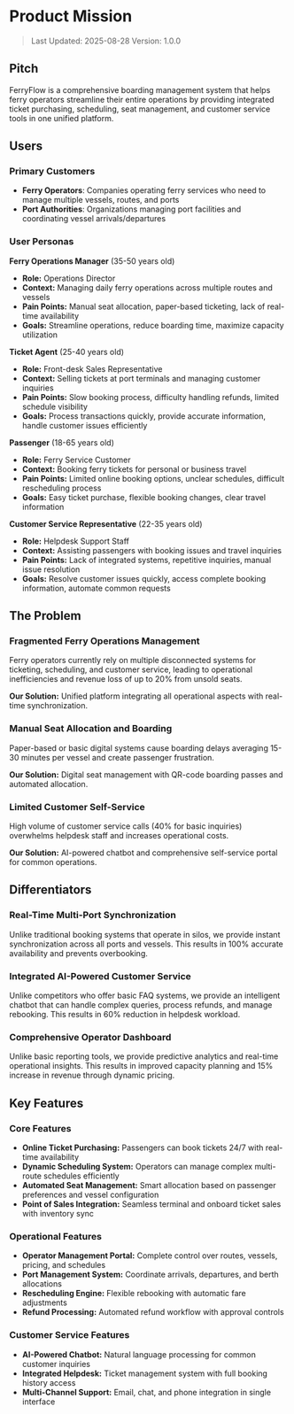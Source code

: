 # Product Mission

> Last Updated: 2025-08-28
> Version: 1.0.0

## Pitch

FerryFlow is a comprehensive boarding management system that helps ferry operators streamline their entire operations by providing integrated ticket purchasing, scheduling, seat management, and customer service tools in one unified platform.

## Users

### Primary Customers

- **Ferry Operators**: Companies operating ferry services who need to manage multiple vessels, routes, and ports
- **Port Authorities**: Organizations managing port facilities and coordinating vessel arrivals/departures

### User Personas

**Ferry Operations Manager** (35-50 years old)
- **Role:** Operations Director
- **Context:** Managing daily ferry operations across multiple routes and vessels
- **Pain Points:** Manual seat allocation, paper-based ticketing, lack of real-time availability
- **Goals:** Streamline operations, reduce boarding time, maximize capacity utilization

**Ticket Agent** (25-40 years old)
- **Role:** Front-desk Sales Representative
- **Context:** Selling tickets at port terminals and managing customer inquiries
- **Pain Points:** Slow booking process, difficulty handling refunds, limited schedule visibility
- **Goals:** Process transactions quickly, provide accurate information, handle customer issues efficiently

**Passenger** (18-65 years old)
- **Role:** Ferry Service Customer
- **Context:** Booking ferry tickets for personal or business travel
- **Pain Points:** Limited online booking options, unclear schedules, difficult rescheduling process
- **Goals:** Easy ticket purchase, flexible booking changes, clear travel information

**Customer Service Representative** (22-35 years old)
- **Role:** Helpdesk Support Staff
- **Context:** Assisting passengers with booking issues and travel inquiries
- **Pain Points:** Lack of integrated systems, repetitive inquiries, manual issue resolution
- **Goals:** Resolve customer issues quickly, access complete booking information, automate common requests

## The Problem

### Fragmented Ferry Operations Management

Ferry operators currently rely on multiple disconnected systems for ticketing, scheduling, and customer service, leading to operational inefficiencies and revenue loss of up to 20% from unsold seats.

**Our Solution:** Unified platform integrating all operational aspects with real-time synchronization.

### Manual Seat Allocation and Boarding

Paper-based or basic digital systems cause boarding delays averaging 15-30 minutes per vessel and create passenger frustration.

**Our Solution:** Digital seat management with QR-code boarding passes and automated allocation.

### Limited Customer Self-Service

High volume of customer service calls (40% for basic inquiries) overwhelms helpdesk staff and increases operational costs.

**Our Solution:** AI-powered chatbot and comprehensive self-service portal for common operations.

## Differentiators

### Real-Time Multi-Port Synchronization

Unlike traditional booking systems that operate in silos, we provide instant synchronization across all ports and vessels. This results in 100% accurate availability and prevents overbooking.

### Integrated AI-Powered Customer Service

Unlike competitors who offer basic FAQ systems, we provide an intelligent chatbot that can handle complex queries, process refunds, and manage rebooking. This results in 60% reduction in helpdesk workload.

### Comprehensive Operator Dashboard

Unlike basic reporting tools, we provide predictive analytics and real-time operational insights. This results in improved capacity planning and 15% increase in revenue through dynamic pricing.

## Key Features

### Core Features

- **Online Ticket Purchasing:** Passengers can book tickets 24/7 with real-time availability
- **Dynamic Scheduling System:** Operators can manage complex multi-route schedules efficiently
- **Automated Seat Management:** Smart allocation based on passenger preferences and vessel configuration
- **Point of Sales Integration:** Seamless terminal and onboard ticket sales with inventory sync

### Operational Features

- **Operator Management Portal:** Complete control over routes, vessels, pricing, and schedules
- **Port Management System:** Coordinate arrivals, departures, and berth allocations
- **Rescheduling Engine:** Flexible rebooking with automatic fare adjustments
- **Refund Processing:** Automated refund workflow with approval controls

### Customer Service Features

- **AI-Powered Chatbot:** Natural language processing for common customer inquiries
- **Integrated Helpdesk:** Ticket management system with full booking history access
- **Multi-Channel Support:** Email, chat, and phone integration in single interface